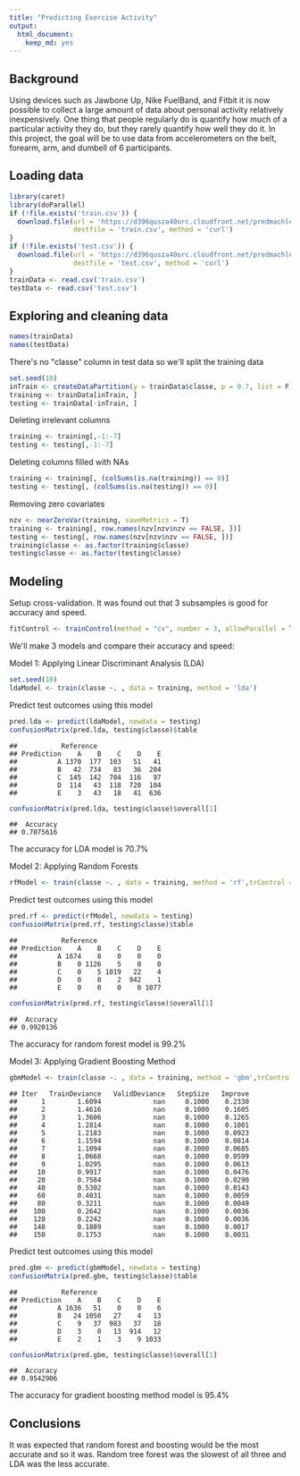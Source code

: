 ```yaml
---
title: "Predicting Exercise Activity"
output: 
  html_document: 
    keep_md: yes
---
```




## Background

Using devices such as Jawbone Up, Nike FuelBand, and Fitbit it is now possible to collect a large amount of data about personal activity relatively inexpensively. One thing that people regularly do is quantify how much of a particular activity they do, but they rarely quantify how well they do it. In this project, the goal will be to use data from accelerometers on the belt, forearm, arm, and dumbell of 6 participants. 


## Loading data


```r
library(caret)
library(doParallel)
if (!file.exists('train.csv')) {
  download.file(url = 'https://d396qusza40orc.cloudfront.net/predmachlearn/pml-training.csv', 
                destfile = 'train.csv', method = 'curl') 
}
if (!file.exists('test.csv')) {
  download.file(url = 'https://d396qusza40orc.cloudfront.net/predmachlearn/pml-testing.csv', 
                destfile = 'test.csv', method = 'curl')
}
trainData <- read.csv('train.csv')
testData <- read.csv('test.csv')
```

## Exploring and cleaning data


```r
names(trainData)
names(testData)
```
There's no "classe" column in test data so we'll split the training data

```r
set.seed(10)
inTrain <- createDataPartition(y = trainData$classe, p = 0.7, list = F)
training <- trainData[inTrain, ]
testing <- trainData[-inTrain, ]
```

Deleting irrelevant columns

```r
training <- training[,-1:-7]
testing <- testing[,-1:-7]
```

Deleting columns filled with NAs

```r
training <- training[, (colSums(is.na(training)) == 0)]
testing <- testing[, (colSums(is.na(testing)) == 0)]
```

Removing zero covariates

```r
nzv <- nearZeroVar(training, saveMetrics = T)
training <- training[, row.names(nzv[nzv$nzv == FALSE, ])]
testing <- testing[, row.names(nzv[nzv$nzv == FALSE, ])]
training$classe <- as.factor(training$classe)
testing$classe <- as.factor(testing$classe)
```

## Modeling



Setup cross-validation. It was found out that 3 subsamples is good for accuracy
and speed.

```r
fitControl <- trainControl(method = "cv", number = 3, allowParallel = TRUE)
```

We'll make 3 models and compare their accuracy and speed:

Model 1: Applying Linear Discriminant Analysis (LDA)

```r
set.seed(10)
ldaModel <- train(classe ~. , data = training, method = 'lda')
```

Predict test outcomes using this model

```r
pred.lda <- predict(ldaModel, newdata = testing)
confusionMatrix(pred.lda, testing$classe)$table
```

```
##           Reference
## Prediction    A    B    C    D    E
##          A 1370  177  103   51   41
##          B   42  734   83   36  204
##          C  145  142  704  116   97
##          D  114   43  118  720  104
##          E    3   43   18   41  636
```

```r
confusionMatrix(pred.lda, testing$classe)$overall[1]
```

```
##  Accuracy 
## 0.7075616
```
The accuracy for LDA model is 70.7% 

Model 2: Applying Random Forests

```r
rfModel <- train(classe ~. , data = training, method = 'rf',trControl = fitControl)
```

Predict test outcomes using this model

```r
pred.rf <- predict(rfModel, newdata = testing)
confusionMatrix(pred.rf, testing$classe)$table
```

```
##           Reference
## Prediction    A    B    C    D    E
##          A 1674    8    0    0    0
##          B    0 1126    5    0    0
##          C    0    5 1019   22    4
##          D    0    0    2  942    1
##          E    0    0    0    0 1077
```

```r
confusionMatrix(pred.rf, testing$classe)$overall[1]
```

```
##  Accuracy 
## 0.9920136
```
The accuracy for random forest model is 99.2% 

Model 3: Applying Gradient Boosting Method

```r
gbmModel <- train(classe ~. , data = training, method = 'gbm',trControl = fitControl)
```

```
## Iter   TrainDeviance   ValidDeviance   StepSize   Improve
##      1        1.6094             nan     0.1000    0.2330
##      2        1.4616             nan     0.1000    0.1605
##      3        1.3606             nan     0.1000    0.1265
##      4        1.2814             nan     0.1000    0.1001
##      5        1.2183             nan     0.1000    0.0923
##      6        1.1594             nan     0.1000    0.0814
##      7        1.1094             nan     0.1000    0.0685
##      8        1.0668             nan     0.1000    0.0599
##      9        1.0295             nan     0.1000    0.0613
##     10        0.9917             nan     0.1000    0.0476
##     20        0.7584             nan     0.1000    0.0290
##     40        0.5302             nan     0.1000    0.0143
##     60        0.4031             nan     0.1000    0.0059
##     80        0.3211             nan     0.1000    0.0049
##    100        0.2642             nan     0.1000    0.0036
##    120        0.2242             nan     0.1000    0.0036
##    140        0.1889             nan     0.1000    0.0017
##    150        0.1753             nan     0.1000    0.0031
```

Predict test outcomes using this model

```r
pred.gbm <- predict(gbmModel, newdata = testing)
confusionMatrix(pred.gbm, testing$classe)$table
```

```
##           Reference
## Prediction    A    B    C    D    E
##          A 1636   51    0    0    6
##          B   24 1050   27    4   13
##          C    9   37  983   37   18
##          D    3    0   13  914   12
##          E    2    1    3    9 1033
```

```r
confusionMatrix(pred.gbm, testing$classe)$overall[1]
```

```
##  Accuracy 
## 0.9542906
```
The accuracy for gradient boosting method model is 95.4% 

## Conclusions
It was expected that random forest and boosting would be the most accurate and 
so it was. Random tree forest was the slowest of all three and LDA was the less
accurate.



